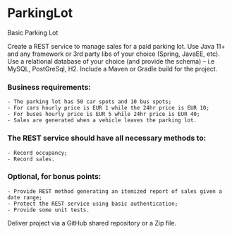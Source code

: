 # ParkingLot
Basic Parking Lot 

Create a REST service to manage sales for a paid parking lot. Use Java 11+ and any framework or 3rd party libs of your choice (Spring, JavaEE, etc). Use a relational database of your choice (and provide the schema) – i.e MySQL, PostGreSql, H2. Include a Maven or Gradle build for the project.

### Business requirements:
    - The parking lot has 50 car spots and 10 bus spots;
	- For cars hourly price is EUR 1 while the 24hr price is EUR 10;
    - For buses hourly price is EUR 5 while 24hr price is EUR 40;
	- Sales are generated when a vehicle leaves the parking lot.

### The REST service should have all necessary methods to:
    - Record occupancy;
    - Record sales.

### Optional, for bonus points:
    - Provide REST method generating an itemized report of sales given a date range;
    - Protect the REST service using basic authentication;
    - Provide some unit tests.

Deliver project via a GitHub shared repository or a Zip file.
